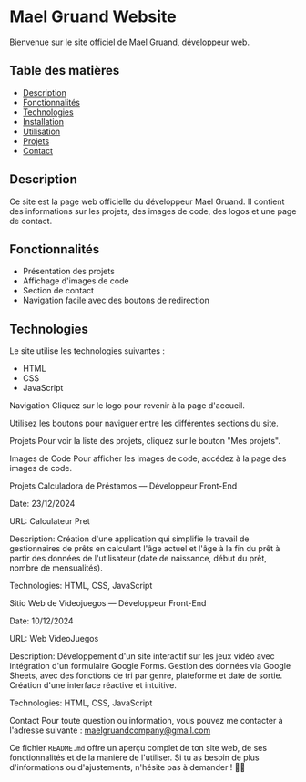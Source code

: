 # Mael Gruand Website

Bienvenue sur le site officiel de Mael Gruand, développeur web.

## Table des matières

- [Description](#description)
- [Fonctionnalités](#fonctionnalités)
- [Technologies](#technologies)
- [Installation](#installation)
- [Utilisation](#utilisation)
- [Projets](#projets)
- [Contact](#contact)

## Description

Ce site est la page web officielle du développeur Mael Gruand. Il contient des informations sur les projets, des images de code, des logos et une page de contact.

## Fonctionnalités

- Présentation des projets
- Affichage d'images de code
- Section de contact
- Navigation facile avec des boutons de redirection

## Technologies

Le site utilise les technologies suivantes :

- HTML
- CSS
- JavaScript

Navigation
Cliquez sur le logo pour revenir à la page d'accueil.

Utilisez les boutons pour naviguer entre les différentes sections du site.

Projets
Pour voir la liste des projets, cliquez sur le bouton "Mes projets".

Images de Code
Pour afficher les images de code, accédez à la page des images de code.

Projets
Calculadora de Préstamos — Développeur Front-End

Date: 23/12/2024

URL: Calculateur Pret

Description: Création d'une application qui simplifie le travail de gestionnaires de prêts en calculant l'âge actuel et l'âge à la fin du prêt à partir des données de l'utilisateur (date de naissance, début du prêt, nombre de mensualités).

Technologies: HTML, CSS, JavaScript

Sitio Web de Videojuegos — Développeur Front-End

Date: 10/12/2024

URL: Web VideoJuegos

Description: Développement d'un site interactif sur les jeux vidéo avec intégration d'un formulaire Google Forms. Gestion des données via Google Sheets, avec des fonctions de tri par genre, plateforme et date de sortie. Création d'une interface réactive et intuitive.

Technologies: HTML, CSS, JavaScript

Contact
Pour toute question ou information, vous pouvez me contacter à l'adresse suivante : maelgruandcompany@gmail.com


Ce fichier `README.md` offre un aperçu complet de ton site web, de ses fonctionnalités et de la manière de l'utiliser. Si tu as besoin de plus d'informations ou d'ajustements, n'hésite pas à demander ! 📄🚀
